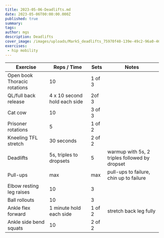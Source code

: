 ```yaml
---
title: 2023-05-06-Deadlifts.md
date: 2023-05-06T00:00:00.000Z
published: true
summary: 
tags:
author: mgs
description: Deadlifts
cover_image: /images/uploads/MarkS_deadlifts_75970f40-139e-49c2-96a0-46a37cd36414.png
exercises: 
 - hip mobility
---
```

Exercise|Reps / Time|Sets|Notes
--|--|--|--|
Open book Thoracic rotations|  10| 1 of 3 |  |  
 QL/full back release | 4 x 10 second hold each side  | 2of 3 |  |  
 Cat cow | 10 | 3 of 3 |  |  
Prisoner rotations | 5 | 1 of 2 |  |  
Kneeling TFL stretch | 30 seconds| 2 of 2|  |  
Deadlifts| 5s, triples to dropsets | 5 | warmup with 5s, 2 triples followed by dropset| 
Pull-ups | max | max | pull-ups to failure, chin up to failure|  
 Elbow resting leg raises | 10 | 3 | |
Ball rollouts | 10 | 3 | |
Ankle flex forward| 1 minute hold each side | 1 of 2 |  stretch back leg fully|  
Ankle side bend squats | 10 | 2 of 2 | |
